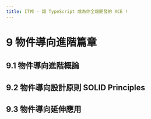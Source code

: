 ```yaml
---
title: IT邦 - 讓 TypeScript 成為你全端開發的 ACE !
---
```


# 9 物件導向進階篇章

## 9.1 物件導向進階概論

## 9.2 物件導向設計原則 SOLID Principles

## 9.3 物件導向延伸應用